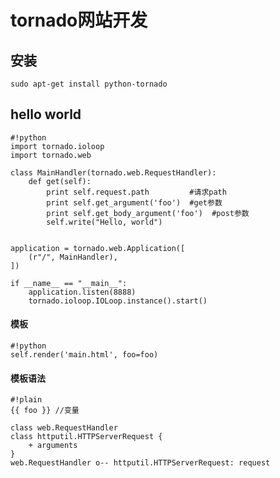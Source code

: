 # tornado网站开发

## 安装
`sudo apt-get install python-tornado`  

## hello world
```
#!python
import tornado.ioloop
import tornado.web

class MainHandler(tornado.web.RequestHandler):
    def get(self):
        print self.request.path         #请求path
        print self.get_argument('foo')  #get参数
        print self.get_body_argument('foo')  #post参数
        self.write("Hello, world")


application = tornado.web.Application([
    (r"/", MainHandler),
])

if __name__ == "__main__":
    application.listen(8888)
    tornado.ioloop.IOLoop.instance().start()
```



#### 模板
```
#!python
self.render('main.html', foo=foo)
```


#### 模板语法
```
#!plain
{{ foo }} //变量
```



```uml
class web.RequestHandler
class httputil.HTTPServerRequest {
    + arguments
}
web.RequestHandler o-- httputil.HTTPServerRequest: request
```